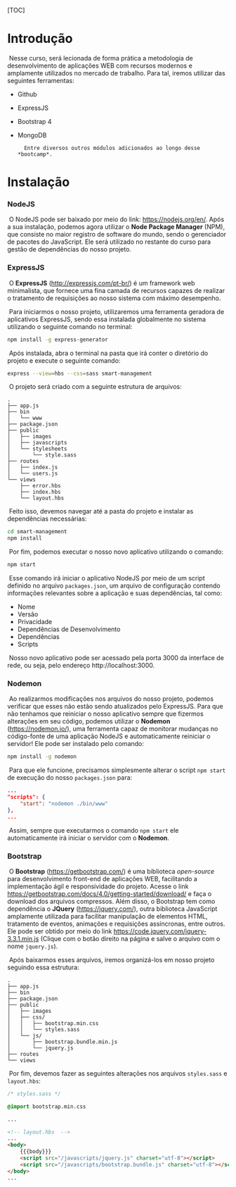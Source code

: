 [TOC]

# Introdução

​	Nesse curso, será lecionada de forma prática a metodologia de desenvolvimento de aplicações WEB com recursos modernos e amplamente utilizados no mercado de trabalho. Para tal, iremos utilizar das seguintes ferramentas:

* Github


* ExpressJS
* Bootstrap 4
* MongoDB

		Entre diversos outros módulos adicionados ao longo desse *bootcamp*.

# Instalação

### NodeJS

​	O NodeJS pode ser baixado por meio do link: https://nodejs.org/en/. Após a sua instalação, podemos agora utilizar o **Node Package Manager** (NPM), que consiste no maior registro de software do mundo, sendo o gerenciador de pacotes do JavaScript. Ele será utilizado no restante do curso para gestão de dependências do nosso projeto.

### ExpressJS

​	O **ExpressJS** (http://expressjs.com/pt-br/) é um framework web minimalista, que fornece uma fina camada de recursos capazes de realizar o tratamento de requisições ao nosso sistema com máximo desempenho.

​	Para iniciarmos o nosso projeto, utilizaremos uma ferramenta geradora de aplicativos ExpressJS, sendo essa instalada globalmente no sistema utilizando o seguinte comando no terminal:

```bash
npm install -g express-generator
```

​	Após instalada, abra o terminal na pasta que irá conter o diretório do projeto e execute o seguinte comando:

```bash
express --view=hbs --css=sass smart-management
```

​	O projeto será criado com a seguinte estrutura de arquivos:

```
.
├── app.js
├── bin
│   └── www
├── package.json
├── public
│   ├── images
│   ├── javascripts
│   └── stylesheets
│       └── style.sass
├── routes
│   ├── index.js
│   └── users.js
└── views
    ├── error.hbs
    ├── index.hbs
    └── layout.hbs
```

​	Feito isso, devemos navegar até a pasta do projeto e instalar as dependências necessárias:

```bash
cd smart-management
npm install
```

​	Por fim, podemos executar o nosso novo aplicativo utilizando o comando:

```bash
npm start
```

​	Esse comando irá iniciar o aplicativo NodeJS por meio de um script definido no arquivo `packages.json`, um arquivo de configuração contendo informações relevantes sobre a aplicação e suas dependências, tal como:

* Nome
* Versão
* Privacidade
* Dependências de Desenvolvimento
* Dependências
* Scripts

​	Nosso novo aplicativo pode ser acessado pela porta 3000 da interface de rede, ou seja, pelo endereço http://localhost:3000.

### Nodemon

​	Ao realizarmos modificações nos arquivos do nosso projeto, podemos verificar que esses não estão sendo atualizados pelo ExpressJS. Para que não tenhamos que reiniciar o nosso aplicativo sempre que fizermos alterações em seu código, podemos utilizar o **Nodemon** (https://nodemon.io/), uma ferramenta capaz de monitorar mudanças no código-fonte de uma aplicação NodeJS e automaticamente reiniciar o servidor! Ele pode ser instalado pelo comando:

```bash
npm install -g nodemon
```

​	Para que ele funcione, precisamos simplesmente alterar o script `npm start` de execução do nosso `packages.json` para:

```JSON
...
"scripts": {
    "start": "nodemon ./bin/www"
},
...
```

​	Assim, sempre que executarmos o comando `npm start` ele automaticamente irá iniciar o servidor com o **Nodemon**.

### Bootstrap

​	O **Bootstrap** (https://getbootstrap.com/) é uma biblioteca *open-source* para desenvolvimento front-end de aplicações WEB, facilitando a implementação ágil e responsividade do projeto. Acesse o link https://getbootstrap.com/docs/4.0/getting-started/download/ e faça o download dos arquivos compressos. Além disso, o Bootstrap tem como dependência o **JQuery** (https://jquery.com/), outra biblioteca JavaScript amplamente utilizada para facilitar manipulação de elementos HTML, tratamento de eventos, animações e requisições assíncronas, entre outros. Ele pode ser obtido por meio do link https://code.jquery.com/jquery-3.3.1.min.js (Clique com o botão direito na página e salve o arquivo com o nome `jquery.js`).

​	Após baixarmos esses arquivos, iremos organizá-los em nosso projeto seguindo essa estrutura:

```
.
├── app.js
├── bin
├── package.json
├── public
│   ├── images
│   ├── css/
│   │   ├── bootstrap.min.css
│   │   └── styles.sass
│   └── js/
│       ├── bootstrap.bundle.min.js
│       └── jquery.js
├── routes
└── views        
```

​	Por fim, devemos fazer as seguintes alterações nos arquivos `styles.sass` e `layout.hbs`:

```css
/* styles.sass */

@import bootstrap.min.css

...
```

```html
<!-- layout.hbs  -->
...
<body>
    {{{body}}}
    <script src="/javascripts/jquery.js" charset="utf-8"></script>
    <script src="/javascripts/bootstrap.bundle.js" charset="utf-8"></script>
</body>
...
```

